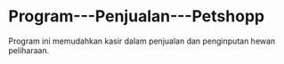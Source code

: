 # Program---Penjualan---Petshopp
Program ini memudahkan kasir dalam penjualan dan penginputan hewan peliharaan.
